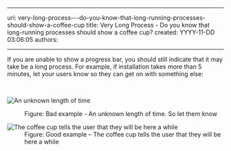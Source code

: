 

---
uri: very-long-process---do-you-know-that-long-running-processes-should-show-a-coffee-cup
title: Very Long Process - Do you know that long-running processes should show a coffee cup?
created: YYYY-11-DD 03:06:05
authors:

---




<span class='intro'> <p>If you are unable to show a progress bar, you should still indicate that it may take be a long process. For example, if installation takes more than 5 minutes, let your users know so they can get on with something else&#58;</p> </span>

​<dl class="badImage"><dt><img alt="An unknown length of time " src="http&#58;//www.ssw.com.au/ssw/Standards/Rules/Images/UnknownLengthTime.jpg" /></dt>
<dd>Figure&#58; Bad example - An unknown length of time. So let them know</dd></dl>
<dl class="goodImage"><dt><img alt="The coffee cup tells the user that they will be here a while" src="http&#58;//www.ssw.com.au/ssw/Standards/Rules/Images/CoffeeCup.jpg" /></dt>
<dd>Figure&#58; Good example – The coffee cup tells the user that they will be here a while</dd></dl>



